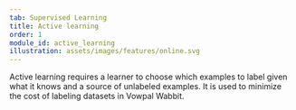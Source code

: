 ```yaml
---
tab: Supervised Learning
title: Active learning
order: 1
module_id: active_learning
illustration: assets/images/features/online.svg
---
```


Active learning requires a learner to choose which examples to label given what it knows and a source of unlabeled examples. It is used to minimize the cost of labeling datasets in Vowpal Wabbit. 
